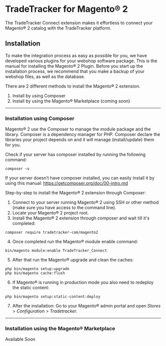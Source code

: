 # TradeTracker for Magento® 2

The TradeTracker Connect extension makes it effortless to connect your Magento® 2 catalog with the TradeTracker platform.

## Installation
To make the integration process as easy as possible for you, we have developed various plugins for your webshop software package. 
This is the manual for installing the Magento® 2 Plugin.
Before you start up the installation process, we recommend that you make a backup of your webshop files, as well as the database.

There are 2 different methods to install the Magento® 2 extension.
1.	Install by using Composer 
2.	Install by using the Magento® Marketplace (coming soon)
----
### Installation using Composer ###
Magento® 2 use the Composer to manage the module package and the library. Composer is a dependency manager for PHP. Composer declare the libraries your project depends on and it will manage (install/update) them for you.

Check if your server has composer installed by running the following command:
```
composer –v
``` 
If your server doesn’t have composer installed, you can easily install it by using this manual: https://getcomposer.org/doc/00-intro.md

Step-by-step to install the Magento® 2 extension through Composer:

1.	Connect to your server running Magento® 2 using SSH or other method (make sure you have access to the command line).
2.	Locate your Magento® 2 project root.
3.	Install the Magento® 2 extension through composer and wait till it's completed:
```
composer require tradetracker-com/magento2
``` 
4.	Once completed run the Magento® module enable command:
```
bin/magento module:enable TradeTracker_Connect
``` 
5.	After that run the Magento® upgrade and clean the caches:
```
php bin/magento setup:upgrade
php bin/magento cache:flush
```
6.  If Magento® is running in production mode you also need to redeploy the static content:
```
php bin/magento setup:static-content:deploy
```
7.  After the installation: Go to your Magento® admin portal and open _Stores_ > _Configuration_ > _Tradetracker_.
----
### Installation using the Magento® Marketplace ###
Available Soon
